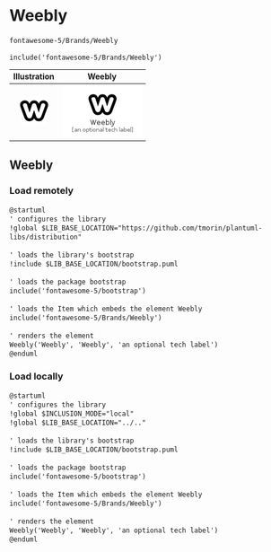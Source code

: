 # Weebly


```text
fontawesome-5/Brands/Weebly
```

```text
include('fontawesome-5/Brands/Weebly')
```



| Illustration | Weebly |
| :---: | :---: |
| ![illustration for Illustration](../../fontawesome-5/Brands/Weebly.png) | ![illustration for Weebly](../../fontawesome-5/Brands/Weebly.Local.png) |




## Weebly

### Load remotely
```plantuml
@startuml
' configures the library
!global $LIB_BASE_LOCATION="https://github.com/tmorin/plantuml-libs/distribution"

' loads the library's bootstrap
!include $LIB_BASE_LOCATION/bootstrap.puml

' loads the package bootstrap
include('fontawesome-5/bootstrap')

' loads the Item which embeds the element Weebly
include('fontawesome-5/Brands/Weebly')

' renders the element
Weebly('Weebly', 'Weebly', 'an optional tech label')
@enduml
```

### Load locally
```plantuml
@startuml
' configures the library
!global $INCLUSION_MODE="local"
!global $LIB_BASE_LOCATION="../.."

' loads the library's bootstrap
!include $LIB_BASE_LOCATION/bootstrap.puml

' loads the package bootstrap
include('fontawesome-5/bootstrap')

' loads the Item which embeds the element Weebly
include('fontawesome-5/Brands/Weebly')

' renders the element
Weebly('Weebly', 'Weebly', 'an optional tech label')
@enduml
```

